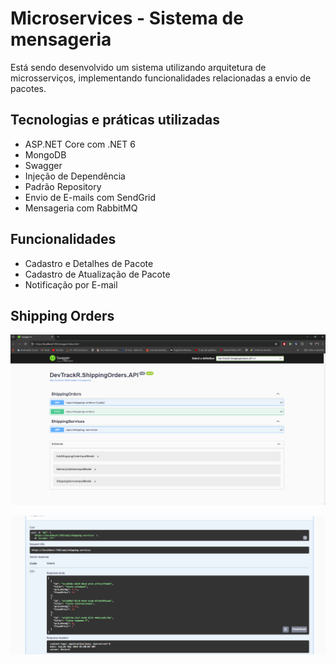 # Microservices - Sistema de mensageria

Está sendo desenvolvido um sistema utilizando arquitetura de microsserviços, implementando funcionalidades relacionadas a envio de pacotes.

## Tecnologias e práticas utilizadas
- ASP.NET Core com .NET 6
- MongoDB
- Swagger
- Injeção de Dependência
- Padrão Repository
- Envio de E-mails com SendGrid
- Mensageria com RabbitMQ

## Funcionalidades
- Cadastro e Detalhes de Pacote
- Cadastro de Atualização de Pacote
- Notificação por E-mail


## Shipping Orders

![](https://github.com/DiegoLins10/RabbitMQ/blob/main/shipping-orders/SwaggerShipping.png)

![](https://github.com/DiegoLins10/RabbitMQ/blob/main/ResultShippingServices.png)
